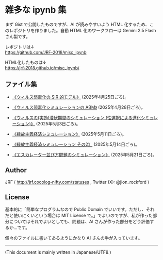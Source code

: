 # 雑多な ipynb 集

<!-- Time-stamp: "2025-06-03T21:16:44Z" -->

まず Gist で公開したものですが、AI が読みやすいよう HTML 化するため、このレポジトリを作りました。自動 HTML 化のワークフローは Gemini 2.5 Flash さん製です。

レポジトリは↓  
https://github.com/JRF-2018/misc_ipynb

HTML化したものは↓  
https://jrf-2018.github.io/misc_ipynb/


## ファイル集

  * [《ウィルス弱毒化の SIR 的モデル》](virus_attenuation_SIR.ipynb) (2025年4月25日ごろ)。

  * [《ウィルス弱毒化シミュレーションの ABM》](virus_attenuation_ABM.ipynb) (2025年4月28日ごろ)。

  * [《ウィルスの(実効)潜伏期間のシミュレーション (性選択による進化シミュレーション)》](scar_sexsel.ipynb) (2025年5月3日ごろ)。

  * [《縁故主義経済シミュレーション》](nepotism_economy.ipynb) (2025年5月11日ごろ)。

  * [《縁故主義経済シミュレーション その2》](nepotism_economy_2.ipynb) (2025年5月14日ごろ)。

  * [《エスカレーター並び方問題のシミュレーション》](escalator_problem.ipynb) (2025年5月21日ごろ)。


## Author

JRF ( http://jrf.cocolog-nifty.com/statuses , Twitter (X): @jion_rockford )


## License

基本的に「簡単なプログラムなので Public Domain でいいです。ただし、それだと使いにくいという場合は MIT License で。」でよいのですが、私が作った部分についてはそれでよいとしても、問題は、AI さんが作った部分をどう評価するか…です。

個々のファイルに書いてあるようにかなり AI さんの手が入っています。

----
(This document is mainly written in Japanese/UTF8.)
